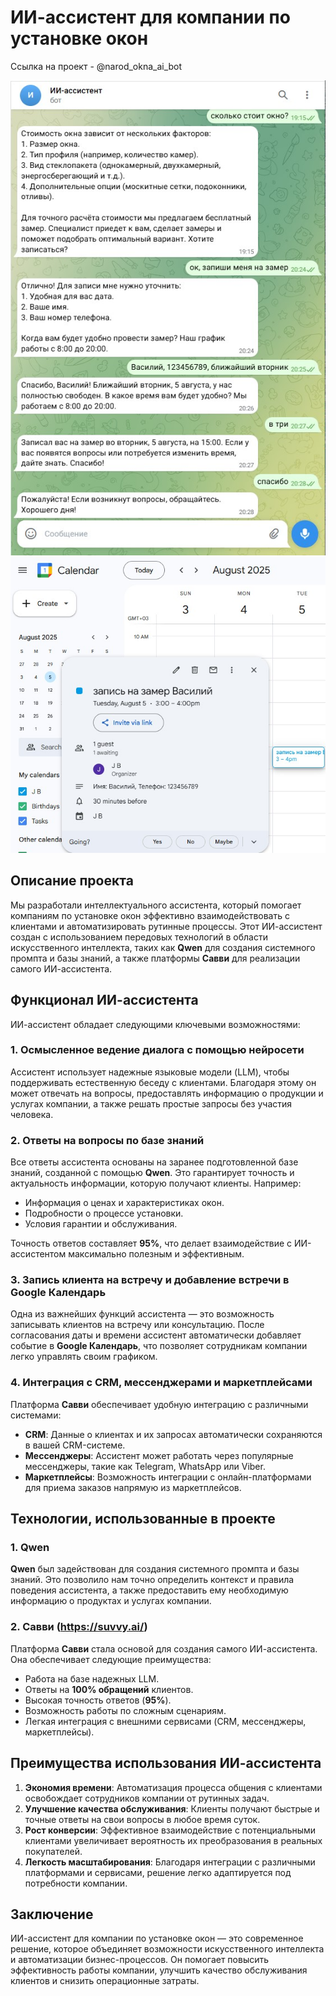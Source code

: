 # ИИ-ассистент для компании по установке окон

Ссылка на проект - @narod_okna_ai_bot

![Скриншот 1](https://github.com/Vladislav-JB/ai-assistent/blob/main/%D0%98%D0%98-%D0%B0%D1%81%D1%81%D0%B8%D1%81%D1%82%D0%B5%D0%BD%D1%82.jpg?raw=true) ![Скриншот 2](https://github.com/Vladislav-JB/ai-assistent/blob/main/Google%20Calendar.jpg?raw=true)

## Описание проекта
Мы разработали интеллектуального ассистента, который помогает компаниям по установке окон эффективно взаимодействовать с клиентами и автоматизировать рутинные процессы. Этот ИИ-ассистент создан с использованием передовых технологий в области искусственного интеллекта, таких как **Qwen** для создания системного промпта и базы знаний, а также платформы **Савви** для реализации самого ИИ-ассистента.

## Функционал ИИ-ассистента

ИИ-ассистент обладает следующими ключевыми возможностями:

### 1. Осмысленное ведение диалога с помощью нейросети
Ассистент использует надежные языковые модели (LLM), чтобы поддерживать естественную беседу с клиентами. Благодаря этому он может отвечать на вопросы, предоставлять информацию о продукции и услугах компании, а также решать простые запросы без участия человека.

### 2. Ответы на вопросы по базе знаний
Все ответы ассистента основаны на заранее подготовленной базе знаний, созданной с помощью **Qwen**. Это гарантирует точность и актуальность информации, которую получают клиенты. Например:
- Информация о ценах и характеристиках окон.
- Подробности о процессе установки.
- Условия гарантии и обслуживания.

Точность ответов составляет **95%**, что делает взаимодействие с ИИ-ассистентом максимально полезным и эффективным.

### 3. Запись клиента на встречу и добавление встречи в Google Календарь
Одна из важнейших функций ассистента — это возможность записывать клиентов на встречу или консультацию. После согласования даты и времени ассистент автоматически добавляет событие в **Google Календарь**, что позволяет сотрудникам компании легко управлять своим графиком.

### 4. Интеграция с CRM, мессенджерами и маркетплейсами
Платформа **Савви** обеспечивает удобную интеграцию с различными системами:
- **CRM**: Данные о клиентах и их запросах автоматически сохраняются в вашей CRM-системе.
- **Мессенджеры**: Ассистент может работать через популярные мессенджеры, такие как Telegram, WhatsApp или Viber.
- **Маркетплейсы**: Возможность интеграции с онлайн-платформами для приема заказов напрямую из маркетплейсов.

## Технологии, использованные в проекте

### 1. Qwen
**Qwen** был задействован для создания системного промпта и базы знаний. Это позволило нам точно определить контекст и правила поведения ассистента, а также предоставить ему необходимую информацию о продуктах и услугах компании.

### 2. Савви (https://suvvy.ai/)
Платформа **Савви** стала основой для создания самого ИИ-ассистента. Она обеспечивает следующие преимущества:
- Работа на базе надежных LLM.
- Ответы на **100% обращений** клиентов.
- Высокая точность ответов (**95%**).
- Возможность работы по сложным сценариям.
- Легкая интеграция с внешними сервисами (CRM, мессенджеры, маркетплейсы).

## Преимущества использования ИИ-ассистента

1. **Экономия времени**: Автоматизация процесса общения с клиентами освобождает сотрудников компании от рутинных задач.
2. **Улучшение качества обслуживания**: Клиенты получают быстрые и точные ответы на свои вопросы в любое время суток.
3. **Рост конверсии**: Эффективное взаимодействие с потенциальными клиентами увеличивает вероятность их преобразования в реальных покупателей.
4. **Легкость масштабирования**: Благодаря интеграции с различными платформами и сервисами, решение легко адаптируется под потребности компании.

## Заключение
ИИ-ассистент для компании по установке окон — это современное решение, которое объединяет возможности искусственного интеллекта и автоматизации бизнес-процессов. Он помогает повысить эффективность работы компании, улучшить качество обслуживания клиентов и снизить операционные затраты.
